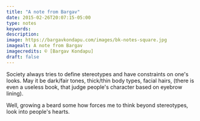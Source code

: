 ```yaml
---
title: "A note from Bargav"
date: 2015-02-26T20:07:15-05:00
type: notes
keywords:
description:
image: https://bargavkondapu.com/images/bk-notes-square.jpg
imagealt: A note from Bargav
imagecredits: © [Bargav Kondapu]
draft: false
---
```

[comment]: # (A note is any quick thought, quote, one-liners or a simple tweet. )

Society always tries to define stereotypes and have constraints on one's looks. May it be dark/fair tones, thick/thin body types, facial hairs, (there is even a useless book, that judge people's character based on eyebrow lining).

Well, growing a beard some how forces me to think beyond stereotypes, look into people's hearts.
